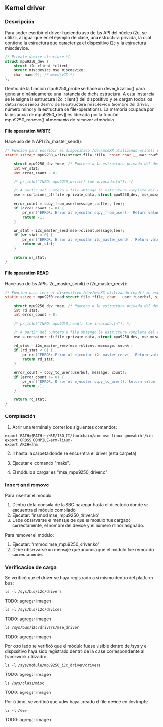 ## Kernel driver

### Descripción

Para poder escribir el driver haciendo uso de las API del núcleo i2c, se utiliza, al igual que en el ejemplo de clase, una estructura privada, la cual contiene la estructura que caracteriza el dispositivo i2c y la estructura miscdevice.

```c
/* Private device structure */
struct mpu9250_dev {
	struct i2c_client *client;
	struct miscdevice mse_miscdevice;
	char name[9]; /* msedrvXX */
};
```

Dentro de la función mpu9250_probe se hace un devm_kzalloc() para generar dinámicamente una instancia de dicha estructura. A esta instancia se le asigna la estructura i2c_client() del dispositivo y se cargan todos los datos necesarios dentro de la estructura miscdevice (nombre del driver, número minor y la estructura de file-operations). La memoria ocupada por la instancia de mpu9250_dev() es liberada por la función mpu9250_remove() al momento de remover el módulo.

#### File opearation WRITE

Hace uso de la API i2c_master_send():

```c
/* Funcion para escribir el dispositivo /dev/mseXX utilizando write() en espacio usuario */
static ssize_t mpu9250_write(struct file *file, const char __user *buffer, size_t len, loff_t *offset)  {

    struct mpu9250_dev *mse; /* Puntero a la estructura privada del device */
    int wr_stat;
    int error_count = 0;

    /* pr_info("INFO: mpu9250_write() fue invocada.\n"); */

    /* A partir del puntero a file obtengo la estructura completa del device */
    mse = container_of(file->private_data, struct mpu9250_dev, mse_miscdevice);

    error_count = copy_from_user(message ,buffer, len);
    if (error_count != 0) {
        pr_err("ERROR: Error al ejecutar copy_from_user(). Return value: %d\n", error_count);
        return -1;
    }

    wr_stat = i2c_master_send(mse->client,message,len);
    if (wr_stat < 0) {
        pr_err("ERROR: Error al ejecutar i2c_master_send(). Return value: %d\n", wr_stat);
        return wr_stat;
    }

    return wr_stat;
}
```

#### File opearation READ

Hace uso de las APIs i2c_master_send() e i2c_master_recv():

```c
/* Funcion para leer el dispositivo /dev/mseXX utilizando read() en espacio usuario */
static ssize_t mpu9250_read(struct file *file, char __user *userbuf, size_t count, loff_t *ppos)  {

    struct mpu9250_dev *mse; /* Puntero a la estructura privada del device */
    int rd_stat;
    int error_count = 0;

    /* pr_info("INFO: mpu9250_read() fue invocada.\n"); */

    /* A partir del puntero a file obtengo la estructura completa del device */
    mse = container_of(file->private_data, struct mpu9250_dev, mse_miscdevice);

    rd_stat = i2c_master_recv(mse->client, message, count);
    if (rd_stat < 0) {
        pr_err("ERROR: Error al ejecutar i2c_master_recv(). Return value: %d\n", rd_stat);
        return rd_stat;
    }

    error_count = copy_to_user(userbuf, message, count);
    if (error_count != 0) {
        pr_err("ERROR: Error al ejecutar copy_to_user(). Return value: %d\n", error_count);
        return -1;
    }

    return rd_stat;
}
```

### Compilación

1. Abrir una terminal y correr los siguientes comandos:

```
export PATH=$PATH:~/MSE/ISO_II/toolchain/arm-mse-linux-gnueabihf/bin
export CROSS_COMPILE=arm-linux-
export ARCH=arm
```

2. Ir hasta la carpeta donde se encuentra el driver (esta carpeta)

3. Ejecutar el comando "make".

4. El módulo a cargar es "mse_mpu9250_driver.c"

### Insert and remove

Para insertar el módulo:
1. Dentro de la consola de la SBC navegar hasta el directorio donde se encuentra el módulo compilado
2. Ejecutar: "insmod mse_mpu9250_driver.ko"
3. Debe observarse el mensaje de que el módulo fue cargado correctamente, el nombre del device y el número minor asignado.

Para remover el módulo:
1. Ejecutar: "rmmod mse_mpu9250_driver.ko"
2. Debe observarse un mensaje que anuncia que el módulo fue removido correctamente.

### Verificacion de carga
Se verificó que el driver se haya registrado a si mismo dentro del platform bus:
```
ls -l /sys/bus/i2c/drivers
```
TODO: agregar imagen

```
ls -l /sys/bus/i2c/devices
```
TODO: agregar imagen

```
ls /sys/bus/i2c/drivers/mse_driver
```
TODO: agregar imagen

Por otro lado se verificó que el módulo fuese visible dentro de /sys y el dispositivo haya sido registrado dentro de la clase correspondiente al framework utilizado:
```
ls -l /sys/module/mpu9250_i2c_driver/drivers
```
TODO: agregar imagen

```
ls /sys/class/misc
```
TODO: agregar imagen

Por último, se verificó que udev haya creado el file device en devtmpfs:
```
ls -l /dev
```
TODO: agregar imagen